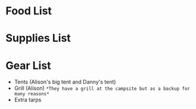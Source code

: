 # Food List

# Supplies List

# Gear List

- Tents (Alison's big tent and Danny's tent)
- Grill (Alison)
```*They have a grill at the campsite but as a backup for many reasons*```
- Extra tarps
